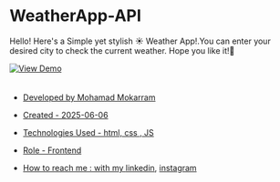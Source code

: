 # WeatherApp-API
<p>Hello! Here's a Simple yet stylish ☀️ Weather App!.You can enter your desired city to check the current weather. Hope you like it!🚀</p>

<a href="https://mohamadmokarram.github.io/WeatherApp-API" target="_blank">
  <img src="https://img.shields.io/badge/demo-%20View%20Demo%20-blue.svg?style=for-the-badge&logo=github" alt="View Demo" style="margin-bottom: 20px;>
</a>

![Image](https://github.com/user-attachments/assets/80e72929-28b6-4118-bb2d-9c7d76599c99)




- Developed by Mohamad Mokarram

- Created - 2025-06-06

- Technologies Used -  html, css , JS 

- Role - Frontend

- How to reach me : with my [linkedin](https://www.linkedin.com/in/mohamad-mokaram-05b873200/), [instagram](https://www.instagram.com/mokaram_frontdeveloper/)
